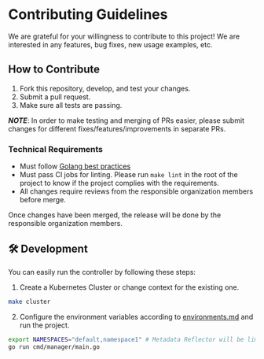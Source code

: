 # Contributing Guidelines

We are grateful for your willingness to contribute to this project! We are interested in any features, bug fixes, new usage examples, etc.

## How to Contribute

1. Fork this repository, develop, and test your changes.
2. Submit a pull request.
3. Make sure all tests are passing.

***NOTE***: In order to make testing and merging of PRs easier, please submit changes for different fixes/features/improvements in separate PRs.

### Technical Requirements

* Must follow [Golang best practices](https://go.dev/doc/effective_go)
* Must pass CI jobs for linting. Please run `make lint` in the root of the project to know if the project complies with the requirements.
* All changes require reviews from the responsible organization members before merge.

Once changes have been merged, the release will be done by the responsible organization members.

## 🛠 Development

You can easily run the controller by following these steps:

1) Create a Kubernetes Cluster or change context for the existing one.

```bash
make cluster
```

2) Configure the environment variables according to [environments.md](environments.md) and run the project.

```bash
export NAMESPACES="default,namespace1" # Metadata Reflector will be limited to these namespaces
go run cmd/manager/main.go
```
